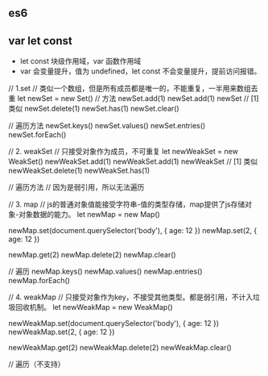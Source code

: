 ## es6
## var let const
- let const 块级作用域，var 函数作用域
- var 会变量提升，值为 undefined，let const 不会变量提升，提前访问报错。



// 1.set
// 类似一个数组，但是所有成员都是唯一的，不能重复，一半用来数组去重
let newSet = new Set()
// 方法
newSet.add(1)
newSet.add(1)
newSet // [1] 类似
newSet.delete(1)
newSet.has(1)
newSet.clear()

// 遍历方法
newSet.keys()
newSet.values()
newSet.entries()
newSet.forEach()

// 2. weakSet
// 只接受对象作为成员，不可重复
let newWeakSet = new WeakSet()
newWeakSet.add(1)
newWeakSet.add(1)
newWeakSet // [1] 类似
newWeakSet.delete(1)
newWeakSet.has(1)

// 遍历方法
// 因为是弱引用，所以无法遍历

// 3. map
// js的普通对象值能接受字符串-值的类型存储，map提供了js存储对象-对象数据的能力。
let newMap = new Map()

newMap.set(document.querySelector('body'), { age: 12 })
newMap.set(2, { age: 12 })

newMap.get(2)
newMap.delete(2)
newMap.clear()

// 遍历
newMap.keys()
newMap.values()
newMap.entries()
newMap.forEach()

// 4. weakMap
// 只接受对象作为key，不接受其他类型。都是弱引用，不计入垃圾回收机制。
let newWeakMap = new WeakMap()

newWeakMap.set(document.querySelector('body'), { age: 12 })
newWeakMap.set(2, { age: 12 })

newWeakMap.get(2)
newWeakMap.delete(2)
newWeakMap.clear()

// 遍历（不支持）